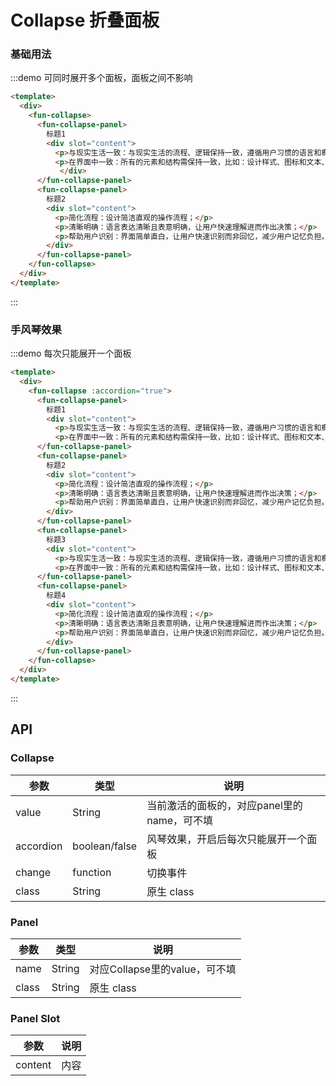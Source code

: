 <!-- Created by 337547038 on 2018/8/31 0031. -->
# Collapse 折叠面板

### 基础用法
:::demo 可同时展开多个面板，面板之间不影响
```html
<template>
  <div>
    <fun-collapse>
      <fun-collapse-panel>
        标题1
        <div slot="content">
          <p>与现实生活一致：与现实生活的流程、逻辑保持一致，遵循用户习惯的语言和概念；</p>
          <p>在界面中一致：所有的元素和结构需保持一致，比如：设计样式、图标和文本、元素的位置等。</p>
           </div>
      </fun-collapse-panel>
      <fun-collapse-panel>
        标题2
        <div slot="content">
          <p>简化流程：设计简洁直观的操作流程；</p>
          <p>清晰明确：语言表达清晰且表意明确，让用户快速理解进而作出决策；</p>
          <p>帮助用户识别：界面简单直白，让用户快速识别而非回忆，减少用户记忆负担。</p>
        </div>
      </fun-collapse-panel>
    </fun-collapse>
  </div>
</template> 
```
 :::
<!--
### 自定面板标题
:::demo 
```html
<template>
  <div>
    <fun-collapse>
      <fun-collapse-panel>
        <i class="icon-arrow"></i> 标题1 <i class="icon-warn"></i>
        <template slot="content">
          <p>与现实生活一致：与现实生活的流程、逻辑保持一致，遵循用户习惯的语言和概念；</p>
          <p>在界面中一致：所有的元素和结构需保持一致，比如：设计样式、图标和文本、元素的位置等。</p></template>
      </fun-collapse-panel>
      <fun-collapse-panel>
        <i class="icon-arrow"></i> 标题2
        <div slot="content">
          <p>简化流程：设计简洁直观的操作流程；</p>
          <p>清晰明确：语言表达清晰且表意明确，让用户快速理解进而作出决策；</p>
          <p>帮助用户识别：界面简单直白，让用户快速识别而非回忆，减少用户记忆负担。</p>
        </div>
      </fun-collapse-panel>
    </fun-collapse>
  </div>
</template>
<style>
.collapse-panel .icon-arrow{display: inline-block;font-size: 14px;transition: all .3s}
.collapse-panel.active .icon-arrow{transform: rotate(180deg)}
</style>
``` 
:::-->

### 手风琴效果
:::demo 每次只能展开一个面板
````html
<template>
  <div>
    <fun-collapse :accordion="true">
      <fun-collapse-panel>
        标题1
        <div slot="content">
          <p>与现实生活一致：与现实生活的流程、逻辑保持一致，遵循用户习惯的语言和概念；</p>
          <p>在界面中一致：所有的元素和结构需保持一致，比如：设计样式、图标和文本、元素的位置等。</p></div>
      </fun-collapse-panel>
      <fun-collapse-panel>
        标题2
        <div slot="content">
          <p>简化流程：设计简洁直观的操作流程；</p>
          <p>清晰明确：语言表达清晰且表意明确，让用户快速理解进而作出决策；</p>
          <p>帮助用户识别：界面简单直白，让用户快速识别而非回忆，减少用户记忆负担。</p>
        </div>
      </fun-collapse-panel>
      <fun-collapse-panel>
        标题3
        <div slot="content">
          <p>与现实生活一致：与现实生活的流程、逻辑保持一致，遵循用户习惯的语言和概念；</p>
          <p>在界面中一致：所有的元素和结构需保持一致，比如：设计样式、图标和文本、元素的位置等。</p></div>
      </fun-collapse-panel>
      <fun-collapse-panel>
        标题4
        <div slot="content">
          <p>简化流程：设计简洁直观的操作流程；</p>
          <p>清晰明确：语言表达清晰且表意明确，让用户快速理解进而作出决策；</p>
          <p>帮助用户识别：界面简单直白，让用户快速识别而非回忆，减少用户记忆负担。</p>
        </div>
      </fun-collapse-panel>
    </fun-collapse>
  </div>
</template>

````
:::
<!--
### 指定展开项
:::demo 通过添加`value`和`name`展开指定项
```html
<template>
  <div>
    <fun-collapse value="pane2">
      <fun-collapse-panel name="pane1">
        标题1
        <template slot="content">
          <p>与现实生活一致：与现实生活的流程、逻辑保持一致，遵循用户习惯的语言和概念；</p>
          <p>在界面中一致：所有的元素和结构需保持一致，比如：设计样式、图标和文本、元素的位置等。</p></template>
      </fun-collapse-panel>
      <fun-collapse-panel name="pane2">
        标题2
        <div slot="content">
          <p>简化流程：设计简洁直观的操作流程；</p>
          <p>清晰明确：语言表达清晰且表意明确，让用户快速理解进而作出决策；</p>
          <p>帮助用户识别：界面简单直白，让用户快速识别而非回忆，减少用户记忆负担。</p>
        </div>
      </fun-collapse-panel>
    </fun-collapse>
  </div>
</template>

```
::: -->

## API
### Collapse
|参数|类型|说明|
|-|-|-|
|value          | String         |当前激活的面板的，对应panel里的name，可不填|
|accordion      | boolean/false  |风琴效果，开启后每次只能展开一个面板|
|change         | function       |切换事件|
|class          | String         |原生 class|

### Panel
|参数|类型|说明|
|-|-|-|
|name           | String         |对应Collapse里的value，可不填|
|class          | String         |原生 class|

### Panel Slot
|参数|说明|
|-|-|
|content        | 内容|

